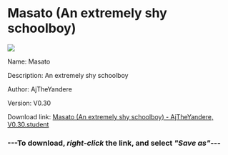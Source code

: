 # Masato (An extremely shy schoolboy)

<img src = "https://raw.githubusercontent.com/Arbiter1223/Daigaku-Gurashi-Custom-Students/master/Students/Files/Masato%20(An%20extremely%20shy%20schoolboy).png">

Name: Masato

Description: An extremely shy schoolboy

Author: AjTheYandere

Version: V0.30

Download link: <a href="https://raw.githubusercontent.com/Arbiter1223/Daigaku-Gurashi-Custom-Students/master/Students/Files/Masato%20(An%20extremely%20shy%20schoolboy)%20-%20AjTheYandere%2C%20V0.30.student">Masato (An extremely shy schoolboy) - AjTheYandere, V0.30.student</a>

### ---**To download, _right-click_ the link, and select _"Save as"_**---
